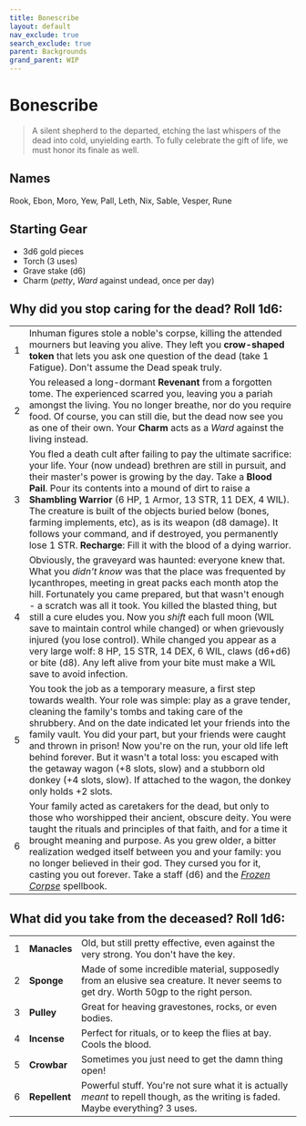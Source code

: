 ```yaml
---
title: Bonescribe
layout: default
nav_exclude: true
search_exclude: true
parent: Backgrounds
grand_parent: WIP
---
```


# Bonescribe

> A silent shepherd to the departed, etching the last whispers of the dead into cold, unyielding earth. To fully celebrate the gift of life, we must honor its finale as well.

## Names
Rook, Ebon, Moro, Yew, Pall, Leth, Nix, Sable, Vesper, Rune

## Starting Gear

- 3d6 gold pieces
- Torch (3 uses)
- Grave stake (d6)
- Charm (_petty_, _Ward_ against undead, once per day)

## Why did you stop caring for the dead? Roll 1d6:

|      |                                                              |
| ---- | ------------------------------------------------------------ |
| 1    | Inhuman figures stole a noble's corpse, killing the attended mourners but leaving you alive. They left you **crow-shaped token** that lets you ask one question of the dead (take 1 Fatigue). Don't assume the Dead speak truly. |
| 2    | You released a long-dormant **Revenant** from a forgotten tome. The experienced scarred you, leaving you a pariah amongst the living. You no longer breathe, nor do you require food. Of course, you can still die, but the dead now see you as one of their own. Your **Charm** acts as a _Ward_ against the living instead. |
| 3    | You fled a death cult after failing to pay the ultimate sacrifice: your life. Your (now undead) brethren are still in pursuit, and their master's power is growing by the day. Take a **Blood Pail**. Pour its contents into a mound of dirt to raise a **Shambling Warrior** (6 HP, 1 Armor, 13 STR, 11 DEX, 4 WIL). The creature is built of the objects buried below (bones, farming implements, etc), as is its weapon (d8 damage). It follows your command, and if destroyed, you permanently lose 1 STR. **Recharge**: Fill it with the blood of a dying warrior. |
| 4    | Obviously, the graveyard was haunted: everyone knew that. What you _didn't know_ was that the place was frequented by lycanthropes, meeting in great packs each month atop the hill. Fortunately you came prepared, but that wasn't enough - a scratch was all it took. You killed the blasted thing, but still a cure eludes you. Now you *shift* each full moon (WIL save to maintain control while changed) or when grievously injured (you lose control). While changed you appear as a very large wolf: 8 HP, 15 STR, 14 DEX, 6 WIL, claws (d6+d6) or bite (d8). Any left alive from your bite must make a WIL save to avoid infection. |
| 5    | You took the job as a temporary measure, a first step towards wealth. Your role was simple: play as a grave tender, cleaning the family's tombs and taking care of the shrubbery. And on the date indicated let your friends into the family vault. You did your part, but your friends were caught and thrown in prison! Now you're on the run, your old life left behind forever. But it wasn't a total loss: you escaped with the getaway wagon (+8 slots, slow) and a stubborn old donkey (+4 slots, slow). If attached to the wagon, the donkey only holds +2 slots. |
| 6    | Your family acted as caretakers for the dead, but only to those who worshipped their ancient, obscure deity. You were taught the rituals and principles of that faith, and for a time it brought meaning and purpose. As you grew older, a bitter realization wedged itself between you and your family: you no longer believed in their god. They cursed you for it, casting you out forever. Take a staff (d6) and the [_Frozen Corpse_](https://cairnrpg.com/resources/more-spellbooks/#frozen-corpse) spellbook. |

## What did you take from the deceased? Roll 1d6:

|      |               |                                                              |
| ---- | ------------- | ------------------------------------------------------------ |
| 1    | **Manacles**  | Old, but still pretty effective, even against the very strong. You don't have the key. |
| 2    | **Sponge**    | Made of some incredible material, supposedly from an elusive sea creature. It never seems to get dry. Worth 50gp to the right person. |
| 3    | **Pulley**    | Great for heaving gravestones, rocks, or even bodies.        |
| 4    | **Incense**   | Perfect for rituals, or to keep the flies at bay. Cools the blood. |
| 5    | **Crowbar**   | Sometimes you just need to get the damn thing open!          |
| 6    | **Repellent** | Powerful stuff. You're not sure what it is actually _meant_ to repell though, as the writing is faded. Maybe everything? 3 uses. |

